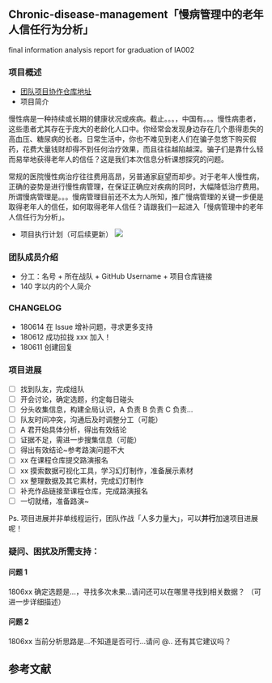 ## Chronic-disease-management「慢病管理中的老年人信任行为分析」
final information analysis report for graduation of IA002


### 项目概述

- [团队项目协作仓库地址](https://github.com/xinwuzu/Chronic-disease-management)
- 项目简介

慢性病是一种持续或长期的健康状况或疾病。截止。。。，中国有。。。慢性病患者，这些患者尤其存在于庞大的老龄化人口中。你经常会发现身边存在几个患得患失的高血压、糖尿病的长者。日常生活中，你也不难见到老人们在骗子忽悠下购买假药，花费大量钱财却得不到任何治疗效果，而且往往越陷越深。骗子们是靠什么轻而易举地获得老年人的信任？这是我们本次信息分析课想探究的问题。

常规的医院慢性病治疗往往费用高昂，另普通家庭望而却步。对于老年人慢性病，正确的姿势是进行慢性病管理，在保证正确应对疾病的同时，大幅降低治疗费用。所谓慢病管理是。。。慢病管理目前还不太为人所知，推广慢病管理的关键一步便是取得老年人的信任，如何取得老年人信任？请跟我们一起进入「慢病管理中的老年人信任行为分析」。

- 项目执行计划（可后续更新）
![](https://ws4.sinaimg.cn/large/006tNbRwgy1fwto6f59rzj30j20eugmq.jpg)
### 团队成员介绍

- 分工：名号 + 所在战队 + GitHub Username + 项目仓库链接
- 140 字以内的个人简介


### CHANGELOG

- 180614 在 Issue 增补问题，寻求更多支持
- 180612 成功拉拢 xxx 加入！
- 180611 创建回复

### 项目进展

- [ ] 找到队友，完成组队
- [ ] 开会讨论，确定选题，约定每日碰头
- [ ] 分头收集信息，构建全局认识，A 负责 B 负责 C 负责...
- [ ] 队友时间冲突，沟通后及时调整分工（可能）
- [ ] A 君开始具体分析，得出有效结论
- [ ] 证据不足，需进一步搜集信息（可能）
- [ ] 得出有效结论~参考路演问题不大
- [ ] xx 在课程仓库提交路演报名
- [ ] xx 摸索数据可视化工具，学习幻灯制作，准备展示素材
- [ ] xx 整理数据及其它素材，完成幻灯制作
- [ ] 补充作品链接至课程仓库，完成路演报名
- [ ] 一切就绪，准备路演~    

Ps. 项目进展并非单线程运行，团队作战「人多力量大」，可以**并行**加速项目进展呢！

### 疑问、困扰及所需支持：

#### 问题 1

1806xx 确定选题是...，寻找多次未果...请问还可以在哪里寻找到相关数据？
（可进一步详细描述）

#### 问题 2

1806xx 当前分析思路是...不知道是否可行...请问 @.. 还有其它建议吗？

## 参考文献

